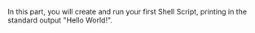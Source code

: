 In this part, you will create and run your first Shell Script, printing in the standard output "Hello World!".
